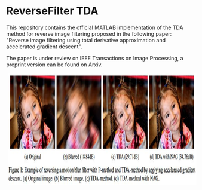 # ReverseFilter TDA

This repository contains the official MATLAB implementation of the TDA method for reverse image filtering proposed in the following paper: "Reverse image filtering using total derivative approximation and accelerated gradient descent". 

The paper is under review on IEEE Transactions on Image Processing, a preprint version can be found on Arxiv. 

<p float="left">
    <img src='./sample.JPG' height="300" hspace="5"/>

</p>
